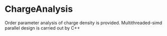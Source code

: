 # ChargeAnalysis
Order parameter analysis of charge density is provided. Multithreaded-simd parallel design is carried out by C++
